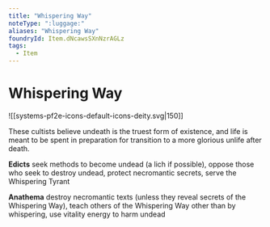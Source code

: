 ```yaml
---
title: "Whispering Way"
noteType: ":luggage:"
aliases: "Whispering Way"
foundryId: Item.dNcawsSXnNzrAGLz
tags:
  - Item
---
```


# Whispering Way
![[systems-pf2e-icons-default-icons-deity.svg|150]]

These cultists believe undeath is the truest form of existence, and life is meant to be spent in preparation for transition to a more glorious unlife after death.

**Edicts** seek methods to become undead (a lich if possible), oppose those who seek to destroy undead, protect necromantic secrets, serve the Whispering Tyrant

**Anathema** destroy necromantic texts (unless they reveal secrets of the Whispering Way), teach others of the Whispering Way other than by whispering, use vitality energy to harm undead
